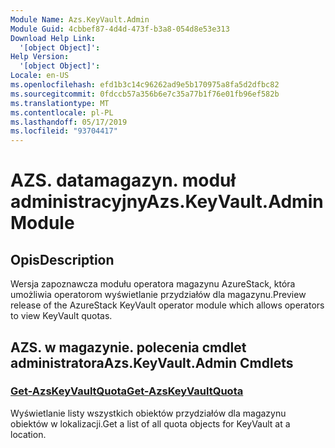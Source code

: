 ```yaml
---
Module Name: Azs.KeyVault.Admin
Module Guid: 4cbbef87-4d4d-473f-b3a8-054d8e53e313
Download Help Link:
  '[object Object]': 
Help Version:
  '[object Object]': 
Locale: en-US
ms.openlocfilehash: efd1b3c14c96262ad9e5b170975a8fa5d2dfbc82
ms.sourcegitcommit: 0fdccb57a356b6e7c35a77b1f76e01fb96ef582b
ms.translationtype: MT
ms.contentlocale: pl-PL
ms.lasthandoff: 05/17/2019
ms.locfileid: "93704417"
---
```

# <span data-ttu-id="7a746-101">AZS. datamagazyn. moduł administracyjny</span><span class="sxs-lookup"><span data-stu-id="7a746-101">Azs.KeyVault.Admin Module</span></span>
## <span data-ttu-id="7a746-102">Opis</span><span class="sxs-lookup"><span data-stu-id="7a746-102">Description</span></span>
<span data-ttu-id="7a746-103">Wersja zapoznawcza modułu operatora magazynu AzureStack, która umożliwia operatorom wyświetlanie przydziałów dla magazynu.</span><span class="sxs-lookup"><span data-stu-id="7a746-103">Preview release of the AzureStack KeyVault operator module which allows operators to view KeyVault quotas.</span></span>

## <span data-ttu-id="7a746-104">AZS. w magazynie. polecenia cmdlet administratora</span><span class="sxs-lookup"><span data-stu-id="7a746-104">Azs.KeyVault.Admin Cmdlets</span></span>
### [<span data-ttu-id="7a746-105">Get-AzsKeyVaultQuota</span><span class="sxs-lookup"><span data-stu-id="7a746-105">Get-AzsKeyVaultQuota</span></span>](Get-AzsKeyVaultQuota.md)
<span data-ttu-id="7a746-106">Wyświetlanie listy wszystkich obiektów przydziałów dla magazynu obiektów w lokalizacji.</span><span class="sxs-lookup"><span data-stu-id="7a746-106">Get a list of all quota objects for KeyVault at a location.</span></span>


